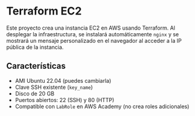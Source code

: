 # Terraform EC2
Este proyecto crea una instancia EC2 en AWS usando Terraform.
Al desplegar la infraestructura, se instalará automáticamente `nginx` y se mostrará un mensaje personalizado en el navegador al acceder a la IP pública de la instancia.

## Características
- AMI Ubuntu 22.04 (puedes cambiarla)
- Clave SSH existente (`key_name`)
- Disco de 20 GB
- Puertos abiertos: 22 (SSH) y 80 (HTTP)
- Compatible con `LabRole` en AWS Academy (no crea roles adicionales)
